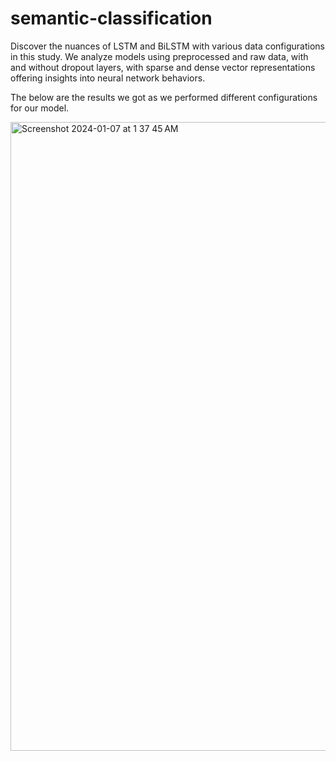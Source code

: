 # semantic-classification
Discover the nuances of LSTM and BiLSTM with various data configurations in this study. We analyze models using preprocessed and raw data, with and without dropout layers, with sparse and dense vector representations offering insights into neural network behaviors.

The below are the results we got as we performed different configurations for our model.

<img width="1006" alt="Screenshot 2024-01-07 at 1 37 45 AM" src="https://github.com/sohan2000/semantic-classification/assets/38259195/1c19441d-3ccf-41bc-bc7a-beb7bfe1bfca">
